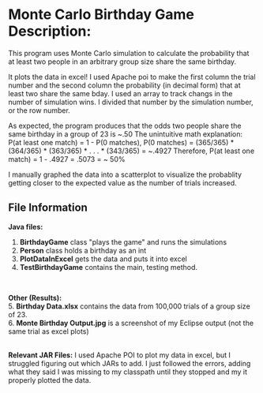 # Monte Carlo Birthday Game Description:

This program uses Monte Carlo simulation to calculate
the probability that at least two people in an arbitrary group size
share the same birthday.

It plots the data in excel!
I used Apache poi to make the first column the trial number
and the second column the probability (in decimal form)
that at least two share the same bday. I used an array to track 
changs in the number of simulation wins. I divided that number by 
the simulation number, or the row number.

As expected, the program produces that the odds two people 
share the same birthday in a group of 23 is ~.50 
The unintuitive math explanation: P(at least one match) = 1 - P(0 matches),
P(0 matches) = (365/365) * (364/365) * (363/365) * . . . * (343/365) = ~.4927
Therefore, P(at least one match) = 1 - .4927 = .5073 = ~ 50%

I manually graphed the data into a scatterplot to 
visualize the probablity getting closer to the expected
value as the number of trials increased.

## File Information

**Java files:**
1. **BirthdayGame** class "plays the game" and runs the simulations
2. **Person** class holds a birthday as an int
3. **PlotDataInExcel** gets the data and puts it into excel
4. **TestBirthdayGame** contains the main, testing method.
<br>

**Other (Results):** <br>
5. **Birthday Data.xlsx** contains the data from 100,000 trials of a group size of 23. <br>
6. **Monte Birthday Output.jpg** is a screenshot of my Eclipse output (not the same trial as excel plots)<br><br>

**Relevant JAR Files:**
I used Apache POI to plot my data in excel, but I struggled figuring out which
JARs to add. I just followed the errors, adding what they said I was missing to my classpath until they stopped
and my it properly plotted the data. 
